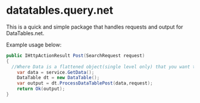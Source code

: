 # datatables.query.net
This is a quick and simple package that handles requests and output for DataTables.net.

Example usage below:

```cs
public IHttpActionResult Post(SearchRequest request)
{
  //Where Data is a flattened object(single level only) that you want to use in a datatable.
	var data = service.GetData();
	DataTable dt = new DataTable();
	var output = dt.ProcessDataTablePost(data,request);
	return Ok(output);
}
```
